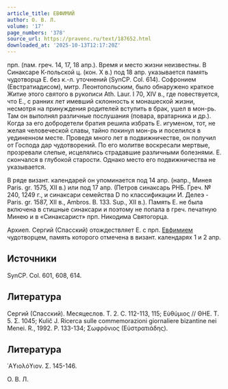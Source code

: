 ```yaml
---
article_title: ЕВФИМИЙ
author: О. В. Л.
volume: '17'
page_numbers: '378'
source_url: https://pravenc.ru/text/187652.html
downloaded_at: '2025-10-13T12:17:20Z'
---
```


прп. (пам. греч. 14, 17, 18 апр.). Время и место жизни неизвестны. В Синаксаре К-польской ц. (кон. Х в.) под 18 апр. указывается память чудотворца Е. без к.-л. уточнений (SynCP. Col. 614). Софронием (Евстратиадисом), митр. Леонтопольским, было обнаружено краткое Житие этого святого в рукописи Ath. Laur. I 70, XIV в., где повествуется, что Е., с ранних лет имевший склонность к монашеской жизни, несмотря на принуждения родителей вступить в брак, ушел в мон-рь. Там он выполнял различные послушания (повара, вратарника и др.). Когда за его добродетели братия решила избрать Е. игуменом, тот, не желая человеческой славы, тайно покинул мон-рь и поселился в уединенном месте. Проведя много лет в подвижничестве, он получил от Господа дар чудотворений. По его молитве воскресали мертвые, прозревали слепые, исцелялись страдавшие различными болезнями. Е. скончался в глубокой старости. Однако место его подвижничества не указывается.

В ряде визант. календарей он упоминается под 14 апр. (напр., Минея Paris. gr. 1575, XII в.) или под 17 апр. (Петров синаксарь РНБ. Греч. № 240, 1249 г., и синаксари семейства D по классификации И. Делеэ - Paris. gr. 1587, XII в., Ambros. B. 133. Sup., XII в.). Память Е. не была включена в стишные синаксари и поэтому не попала в греч. печатную Минею и в «Синаксарист» прп. Никодима Святогорца.

Архиеп. Сергий (Спасский) отождествляет Е. с прп. [Евфимием](https://pravenc.ru/text/Евфимий.html) чудотворцем, память которого отмечена в визант. календарях 1 и 2 апр.

## Источники

SynCP. Col. 601, 608, 614.

## Литература

Сергий (Спасский). Месяцеслов. Т. 2. С. 112-113, 115; Εὐθύμιος // ΘΗΕ. Τ. 5. Σ. 1045; Kulič J. Ricerca sulle commemorazioni giornaliere bizantine nei Menei. R., 1992. P. 133-134; Σωφρόνιος (Εὐστρατιάδης).

## Литература

῾Αϒιολόϒιον. Σ. 145-146.

О. В. Л.
